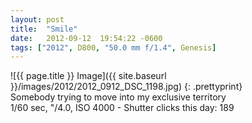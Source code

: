 ```yaml
---
layout: post
title:  "Smile"
date:   2012-09-12  19:54:22 -0600
tags: ["2012", D800, "50.0 mm f/1.4", Genesis]
---
```

![{{ page.title }} Image]({{ site.baseurl }}/images/2012/2012_0912_DSC_1198.jpg)
{: .prettyprint}  
Somebody trying to move into my exclusive territory  
1/60 sec, "/4.0, ISO 4000 - Shutter clicks this day: 189